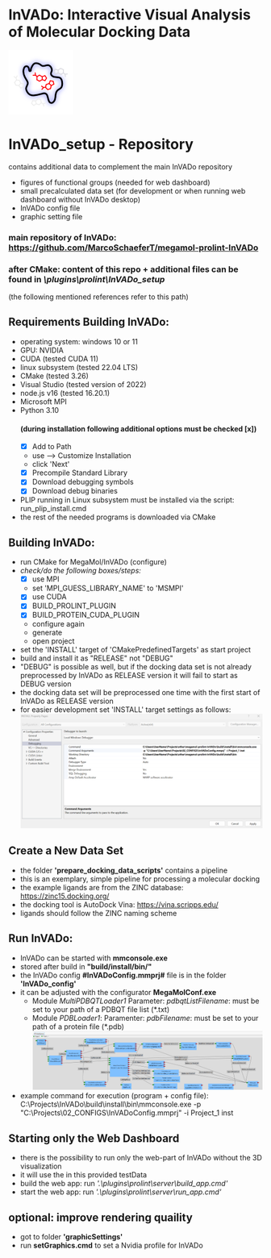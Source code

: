 # InVADo: Interactive Visual Analysis of Molecular Docking Data

![](InVADo.png)

# InVADo_setup - Repository

contains additional data to complement the main InVADo repository

- figures of functional groups (needed for web dashboard)
- small precalculated data set (for development or when running web dashboard without InVADo desktop)
- InVADo config file
- graphic setting file
<!-- - the **Checkmol/Matchmol** program for determining functional groups (GNU General Public License)
- **geckodriver** for controling the web-dashboard (Mozilla Public License)
- **nvidiaProfileInspector** used for optional setting of better graphics (MIT license)-->

### main repository of InVADo: https://github.com/MarcoSchaeferT/megamol-prolint-InVADo

### after CMake: content of this repo + additional files can be found in _\plugins\prolint\InVADo_setup_

(the following mentioned references refer to this path)

## Requirements Building InVADo:

- operating system: windows 10 or 11
- GPU: NVIDIA
- CUDA (tested CUDA 11)
- linux subsystem (tested 22.04 LTS)
- CMake (tested 3.26)
- Visual Studio (tested version of 2022)
- node.js v16 (tested 16.20.1)
- Microsoft MPI
- Python 3.10
  #### (during installation following additional options must be checked [x])
  - [x] Add to Path
  - use --> Customize Installation
  - click 'Next'
  - [x] Precompile Standard Library
  - [x] Download debugging symbols
  - [x] Download debug binaries
- PLIP running in Linux subsystem must be installed via the script: run_plip_install.cmd
- the rest of the needed programs is downloaded via CMake

## Building InVADo:

- run CMake for MegaMol/InVADo (configure)
- _check/do the following boxes/steps:_
  - [x] use MPI
  - set 'MPI_GUESS_LIBRARY_NAME' to 'MSMPI'
  - [x] use CUDA
  - [x] BUILD_PROLINT_PLUGIN
  - [x] BUILD_PROTEIN_CUDA_PLUGIN
  - configure again
  - generate
  - open project
- set the 'INSTALL' target of 'CMakePredefinedTargets' as start project
- build and install it as "RELEASE" not "DEBUG"
- "DEBUG" is possible as well, but if the docking data set is not already preprocessed by InVADo as RELEASE version it will fail to start as DEBUG version
- the docking data set will be preprocessed one time with the first start of InVADo as RELEASE version
- for easier development set 'INSTALL' target settings as follows:
  ![](visual_studio_config.png)

## Create a New Data Set

- the folder **'prepare_docking_data_scripts'** contains a pipeline
- this is an exemplary, simple pipeline for processing a molecular docking
- the example ligands are from the ZINC database: https://zinc15.docking.org/
- the docking tool is AutoDock Vina: https://vina.scripps.edu/
- ligands should follow the ZINC naming scheme

## Run InVADo:

- InVADo can be started with **mmconsole.exe**
- stored after build in **"build/install/bin/"**
- the InVADo config **#InVADoConfig.mmprj#** file is in the folder **'InVADo_config'**
- it can be adjusted with the configurator **MegaMolConf.exe**
  - Module _MultiPDBQTLoader1_ Parameter: _pdbqtListFilename_: must be set to your path of a PDBQT file list (\*.txt)
  - Module _PDBLoader1_: Paramenter: _pdbFilename_: must be set to your path of a protein file (\*.pdb)
    ![](config.png)
- example command for execution (program + config file): C:\Projects\InVADo\build\install\bin\mmconsole.exe -p "C:\Projects\02_CONFIGS\InVADoConfig.mmprj" -i Project_1 inst

## Starting only the Web Dashboard

- there is the possibility to run only the web-part of InVADo without the 3D visualization
- it will use the in this provided testData
- build the web app: run _'.\plugins\prolint\server\build_app.cmd'_
- start the web app: run _'.\plugins\prolint\server\run_app.cmd'_

## optional: improve rendering quaility

- got to folder **'graphicSettings'**
- run **setGraphics.cmd** to set a Nvidia profile for InVADo
